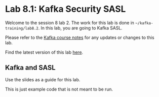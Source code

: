 # Lab 8.1: Kafka Security SASL

Welcome to the session 8 lab 2. The work for this lab is done in `~/kafka-training/lab8.2`.
In this lab, you are going to Kafka SASL.

Please refer to the [Kafka course notes](https://goo.gl/a4kk5b) for any updates or changes to this lab.

Find the latest version of this lab [here]().

## Kafka and SASL

Use the slides as a guide for this lab.

This is just example code that is not meant to be run.





